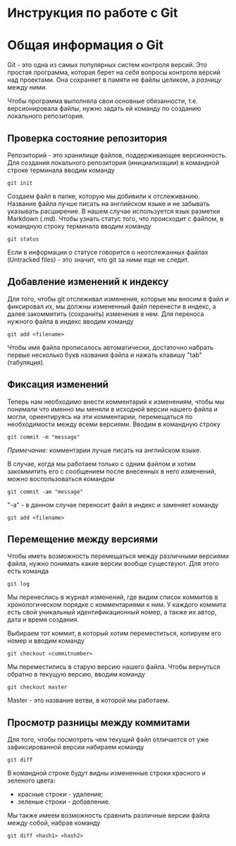 # **Инструкция по работе с Git**

# Общая информация о Git

Git - это одна из самых популярных систем контроля версий. Это простая программа, которая берет на себя вопросы контроля версий над проектами. Она сохраняет в памяти не файлы целиком, а *разницу* между ними.

Чтобы программа выполняла свои основные обязанности, т.е. версионировала файлы, нужно задать ей команду  по созданию локального репозитория.

## Проверка состояние репозитория

Репозиторий - это хранилище файлов, поддерживающее версионность. Для создания локального репозитория (инициализации) в командной строке терминала вводим команду

    git init

Создаем файл в папке, которую мы добивили к отслеживанию. Название файла лучше писать на английском языке и не забывать указывать расширение. В нашем случае используется язык разметки Markdown (.md).
Чтобы узнать статус того, что происходит с файлом, в командную строку терминала вводим команду

    git status

Если в информации о статусе говорится о неотслежанных файлах (Untracked files) - это значит, что git за ними еще не следит.

## Добавление изменений к индексу

Для того, чтобы git отслеживал изменения, которые мы вносим в файл и фиксировал их, мы должны измененный файл перенести в индекс, а далее закоммитить (сохранить) изменения в нем. Для переноса нужного файла в индекс вводим команду

    git add <filename>

Чтобы имя файла прописалось автоматически, достаточно набрать первые несколько букв названия файла и нажать клавишу "tab" (табуляция).

## Фиксация изменений

Теперь нам необходимо внести комментарий к изменениям, чтобы мы понимали что именно мы меняли в исходной версии нашего файла и могли, ориентируясь на эти комментарии, перемещаться по необходимости между всеми версиями. Вводим в командную строку 

    git commit -m "message"

*Примечание:* комментарии лучше писать на английском языке.

В случае, когда мы работаем только с одним файлом и хотим закоммитить его с сообщением после внесенных в него изменений, можно воспользоваться командом

    git commit -am "message"

"-а" - в данном случае переносит файл в индекс и заменяет команду 

    git add <filename>

## Перемещение между версиями

Чтобы иметь возможность перемещаться между различными версиями файла, нужно понимать какие версии вообще существуют. Для этого есть команда 

    git log

Мы перенеслись в журнал изменений, где видим список коммитов в хронологическом порядке с комментариями к ним. У каждого коммита есть свой уникальный идентификационный номер, а также их автор, дата и время создания.

Выбираем тот коммит, в который хотим переместиться, копируем его номер и вводим команду

    git checkout <commitnumber>

Мы переместились в старую версию нашего файла. Чтобы вернуться обратно в текущую версию, вводим команду

    git checkout master

Master - это название ветви, в которой мы работаем.

## Просмотр разницы между коммитами

Для того, чтобы посмотреть чем текущий файл отличается от уже зафиксированной версии набираем команду

    git diff

В командной строке будут видны измененные строки красного и зеленого цвета:

* красные строки - удаление;
* зеленые строки - добавление.

Мы также имеем возможность сравнить различные версии файла между собой, набрав команду 

    git diff <hash1> <hash2>
